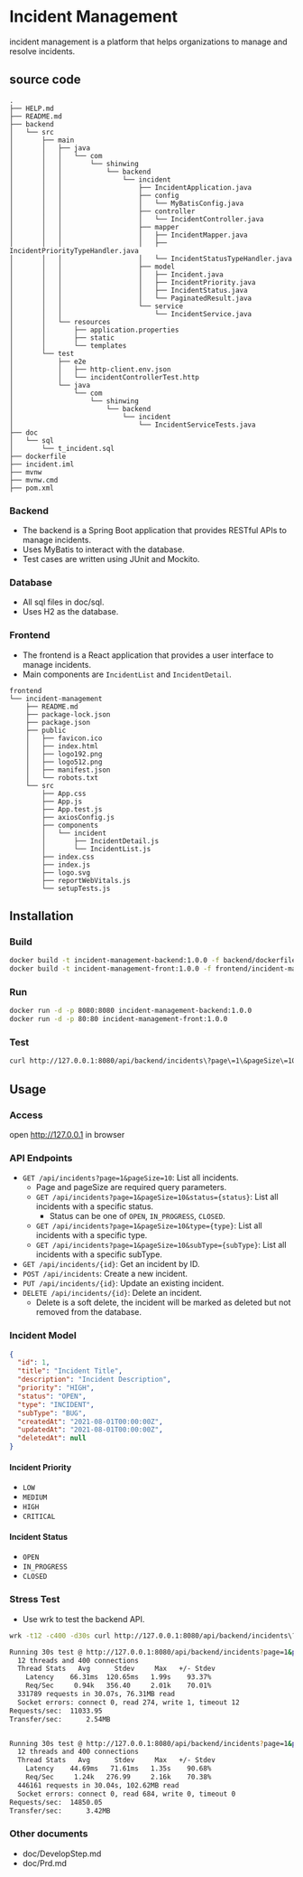 # Incident Management
incident management is a platform that helps organizations to manage and resolve incidents. 

## source code 
```angular2html
.
├── HELP.md
├── README.md
├── backend
│   └── src
│       ├── main
│       │   ├── java
│       │   │   └── com
│       │   │       └── shinwing
│       │   │           └── backend
│       │   │               └── incident
│       │   │                   ├── IncidentApplication.java
│       │   │                   ├── config
│       │   │                   │   └── MyBatisConfig.java
│       │   │                   ├── controller
│       │   │                   │   └── IncidentController.java
│       │   │                   ├── mapper
│       │   │                   │   ├── IncidentMapper.java
│       │   │                   │   ├── IncidentPriorityTypeHandler.java
│       │   │                   │   └── IncidentStatusTypeHandler.java
│       │   │                   ├── model
│       │   │                   │   ├── Incident.java
│       │   │                   │   ├── IncidentPriority.java
│       │   │                   │   ├── IncidentStatus.java
│       │   │                   │   └── PaginatedResult.java
│       │   │                   └── service
│       │   │                       └── IncidentService.java
│       │   └── resources
│       │       ├── application.properties
│       │       ├── static
│       │       └── templates
│       └── test
│           ├── e2e
│           │   ├── http-client.env.json
│           │   └── incidentControllerTest.http
│           └── java
│               └── com
│                   └── shinwing
│                       └── backend
│                           └── incident
│                               └── IncidentServiceTests.java
├── doc
│   └── sql
│       └── t_incident.sql
├── dockerfile
├── incident.iml
├── mvnw
├── mvnw.cmd
├── pom.xml

```
### Backend
- The backend is a Spring Boot application that provides RESTful APIs to manage incidents.
- Uses MyBatis to interact with the database.
- Test cases are written using JUnit and Mockito.

### Database
- All sql files in doc/sql.
- Uses H2 as the database.

### Frontend
- The frontend is a React application that provides a user interface to manage incidents.
- Main components are `IncidentList` and `IncidentDetail`.
```angular2html
frontend
└── incident-management
    ├── README.md
    ├── package-lock.json
    ├── package.json
    ├── public
    │   ├── favicon.ico
    │   ├── index.html
    │   ├── logo192.png
    │   ├── logo512.png
    │   ├── manifest.json
    │   └── robots.txt
    └── src
        ├── App.css
        ├── App.js
        ├── App.test.js
        ├── axiosConfig.js
        ├── components
        │   └── incident
        │       ├── IncidentDetail.js
        │       └── IncidentList.js
        ├── index.css
        ├── index.js
        ├── logo.svg
        ├── reportWebVitals.js
        └── setupTests.js
```

## Installation
### Build 
```bash
docker build -t incident-management-backend:1.0.0 -f backend/dockerfile .
docker build -t incident-management-front:1.0.0 -f frontend/incident-management/dockerfile .
```
### Run
```bash
docker run -d -p 8080:8080 incident-management-backend:1.0.0
docker run -d -p 80:80 incident-management-front:1.0.0 
```
### Test
```bash
curl http://127.0.0.1:8080/api/backend/incidents\?page\=1\&pageSize\=10
```

## Usage
### Access
open http://127.0.0.1 in browser
### API Endpoints
- `GET /api/incidents?page=1&pageSize=10`: List all incidents.
  - Page and pageSize are required query parameters.
  - `GET /api/incidents?page=1&pageSize=10&status={status}`: List all incidents with a specific status.
    - Status can be one of `OPEN`, `IN_PROGRESS`, `CLOSED`.
  - `GET /api/incidents?page=1&pageSize=10&type={type}`: List all incidents with a specific type.
  - `GET /api/incidents?page=1&pageSize=10&subType={subType}`: List all incidents with a specific subType.
- `GET /api/incidents/{id}`: Get an incident by ID.
- `POST /api/incidents`: Create a new incident.
- `PUT /api/incidents/{id}`: Update an existing incident.
- `DELETE /api/incidents/{id}`: Delete an incident.
  - Delete is a soft delete, the incident will be marked as deleted but not removed from the database.

### Incident Model
```json
{
  "id": 1,
  "title": "Incident Title",
  "description": "Incident Description",
  "priority": "HIGH",
  "status": "OPEN",
  "type": "INCIDENT",
  "subType": "BUG",
  "createdAt": "2021-08-01T00:00:00Z",
  "updatedAt": "2021-08-01T00:00:00Z",
  "deletedAt": null
}
```

#### Incident Priority
- `LOW`
- `MEDIUM`
- `HIGH`
- `CRITICAL`

#### Incident Status
- `OPEN`
- `IN_PROGRESS`
- `CLOSED`

### Stress Test
- Use wrk to test the backend API.
```bash
wrk -t12 -c400 -d30s curl http://127.0.0.1:8080/api/backend/incidents\?page\=1\&pageSize\=10
```

```bash
Running 30s test @ http://127.0.0.1:8080/api/backend/incidents?page=1&pageSize=10
  12 threads and 400 connections
  Thread Stats   Avg      Stdev     Max   +/- Stdev
    Latency    66.31ms  120.65ms   1.99s    93.37%
    Req/Sec     0.94k   356.40     2.01k    70.01%
  331789 requests in 30.07s, 76.31MB read
  Socket errors: connect 0, read 274, write 1, timeout 12
Requests/sec:  11033.95
Transfer/sec:      2.54MB


Running 30s test @ http://127.0.0.1:8080/api/backend/incidents?page=1&pageSize=10
  12 threads and 400 connections
  Thread Stats   Avg      Stdev     Max   +/- Stdev
    Latency    44.69ms   71.61ms   1.35s    90.68%
    Req/Sec     1.24k   276.99     2.16k    70.38%
  446161 requests in 30.04s, 102.62MB read
  Socket errors: connect 0, read 684, write 0, timeout 0
Requests/sec:  14850.05
Transfer/sec:      3.42MB

```

### Other documents
- doc/DevelopStep.md
- doc/Prd.md